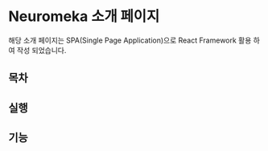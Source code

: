 # Neuromeka 소개 페이지
해당 소개 페이지는 SPA(Single Page Application)으로 React Framework 활용 하여 작성 되었습니다.

## 목차

## 실행

## 기능